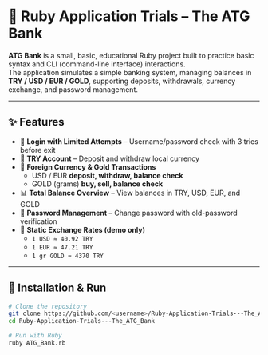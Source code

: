# 🏦 Ruby Application Trials – **The ATG Bank**

**ATG Bank** is a small, basic, educational Ruby project built to practice basic syntax and CLI (command-line interface) interactions.  
The application simulates a simple banking system, managing balances in **TRY / USD / EUR / GOLD**, supporting deposits, withdrawals, currency exchange, and password management.

---

## ✨ Features

- 🔐 **Login with Limited Attempts** – Username/password check with 3 tries before exit  
- 💼 **TRY Account** – Deposit and withdraw local currency  
- 💱 **Foreign Currency & Gold Transactions**
  - USD / EUR **deposit, withdraw, balance check**
  - GOLD (grams) **buy, sell, balance check**
- 📊 **Total Balance Overview** – View balances in TRY, USD, EUR, and GOLD  
- 🔑 **Password Management** – Change password with old-password verification  
- 🧮 **Static Exchange Rates (demo only)**
  - `1 USD ≈ 40.92 TRY`  
  - `1 EUR ≈ 47.21 TRY`  
  - `1 gr GOLD ≈ 4370 TRY`

---

## 🚀 Installation & Run

```bash
# Clone the repository
git clone https://github.com/<username>/Ruby-Application-Trials---The_ATG_Bank.git
cd Ruby-Application-Trials---The_ATG_Bank

# Run with Ruby
ruby ATG_Bank.rb

